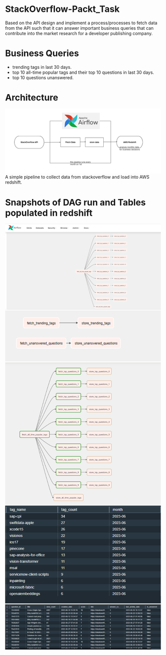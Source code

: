 # StackOverflow-Packt_Task
Based on the API design and implement a process/processes to fetch data from the API such that it can answer important business queries that can contribute into the market research for a developer publishing company.
# Business Queries
* trending tags in last 30 days.
* top 10 all-time popular tags and their top 10 questions in last 30 days.
* top 10 questions unanswered.
# Architecture
![dag1](./simple_arch.PNG)
A simple pipeline to collect data from stackoverflow and load into AWS redshift.
# Snapshots of DAG run and Tables populated in redshift
![dag1](./dag1.png)
![dag2](./dag2.png)
![dag](./dag.png)
![tags](./tags_table.png)
![questions](./questions_table.png)
